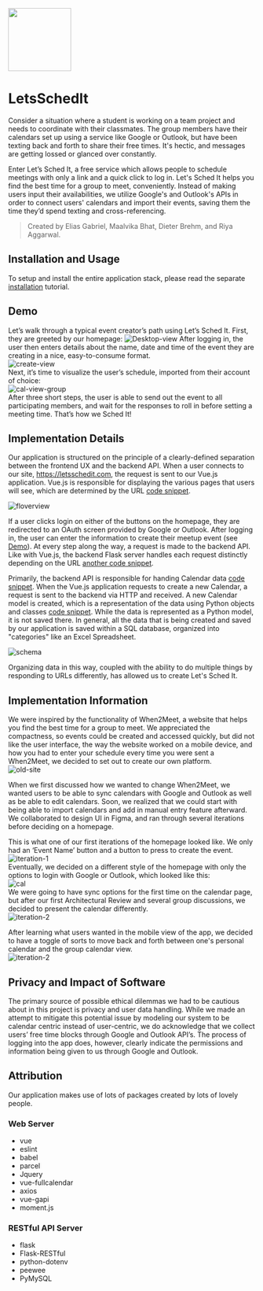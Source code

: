 <img src="/documentation/logo_20190419.png" width="128">


# LetsSchedIt
Consider a situation where a student is working on a team project and needs to coordinate with their classmates. The group members have their calendars set up using a service like Google or Outlook, but have been texting back and forth to share their free times. It's hectic, and messages are getting lossed or glanced over constantly.

Enter Let’s Sched It, a free service which allows people to schedule meetings with only a link and a quick click to log in. Let's Sched It helps you find the best time for a group to meet, conveniently. Instead of making users input their availabilities, we utilize Google's and Outlook's APIs in order to connect users' calendars and import their events, saving them the time they’d spend texting and cross-referencing.

> Created by Elias Gabriel, Maalvika Bhat, Dieter Brehm, and Riya Aggarwal.


## Installation and Usage
To setup and install the entire application stack, please read the separate [installation](/INSTALLATION.md) tutorial.

## Demo
Let’s walk through a typical event creator’s path using Let’s Sched It.
First, they are greeted by our homepage:
![Desktop-view](documentation/mockups/Desktop-Home-LeavesHalf.png)
After logging in, the user then enters details about the name, date and time of the event they are creating in a nice, easy-to-consume format.  
![create-view](documentation/create-view.png)  
Next, it’s time to visualize the user’s schedule, imported from their account of choice:  
![cal-view-group](documentation/mockups/Desktop-Calendar-Group.png)  
After three short steps, the user is able to send out the event to all participating members, and wait for the responses to roll in before setting a meeting time. That’s how we Sched It!  


## Implementation Details
Our application is structured on the principle of a clearly-defined separation between the frontend UX and the backend API. When a user connects to our site, https://letsschedit.com, the request is sent to our Vue.js application. Vue.js is responsible for displaying the various pages that users will see, which are determined by the URL [code snippet](https://github.com/thearchitector/LetsSchedIt/blob/google-api/source/web/src/router.js#L10-L23).

![floverview](documentation/floverview_20190428.png)

If a user clicks login on either of the buttons on the homepage, they are redirected to an OAuth screen provided by Google or Outlook. After logging in, the user can enter the information to create their meetup event (see [Demo](#demo)). At every step along the way, a request is made to the backend API. Like with Vue.js, the backend Flask server handles each request distinctly depending on the URL [another code snippet](https://github.com/thearchitector/LetsSchedIt/blob/backend/source/api/app.py#L43-L51).

Primarily, the backend API is responsible for handing Calendar data [code snippet](https://github.com/thearchitector/LetsSchedIt/blob/backend/source/api/controllers/calendar_controller.py#L13). When the Vue.js application requests to create a new Calendar, a request is sent to the backend via HTTP and received. A new Calendar model is created, which is a representation of the data using Python objects and classes [code snippet](https://github.com/thearchitector/LetsSchedIt/blob/backend/source/api/models/calendar.py). While the data is represented as a Python model, it is not saved there. In general, all the data that is being created and saved by our application is saved within a SQL database, organized into "categories" like an Excel Spreadsheet.

![schema](documentation/db-schema_20190428.png)

Organizing data in this way, coupled with the ability to do multiple things by responding to URLs differently, has allowed us to create Let's Sched It.


## Implementation Information  
  
We were inspired by the functionality of When2Meet, a website that helps you find the best time for a group to meet. We appreciated the compactness, so events could be created and accessed quickly, but did not like the user interface, the way the website worked on a mobile device, and how you had to enter your schedule every time you were sent a When2Meet, we decided to set out to create our own platform.   
![old-site](documentation/when2meetscreenshot.png)   

When we first discussed how we wanted to change When2Meet, we wanted users to be able to sync calendars with Google and Outlook as well as be able to edit calendars. Soon, we realized that we could start with being able to import calendars and add in manual entry feature afterward. We collaborated to design UI in Figma, and ran through several iterations before deciding on a homepage.  

This is what one of our first iterations of the homepage looked like. We only had an ‘Event Name’ button and a button to press to create the event.  
![iteration-1](documentation/iteration1.png)  
Eventually, we decided on a different style of the homepage with only the options to login with Google or Outlook, which looked like this:  
![cal](documentation/finalcreateevent.png)  
We were going to have sync options for the first time on the calendar page, but after our first Architectural Review and several group discussions, we decided to present the calendar differently.  
![iteration-2](documentation/iterationcal.png)    

After learning what users wanted in the mobile view of the app, we decided to have a toggle of sorts to move back and forth between one's personal calendar and the group calendar view.  
![iteration-2](documentation/mobilecal.png)  


## Privacy and Impact of Software
The primary source of possible ethical dilemmas we had to be cautious about in this project is privacy and user data handling. While we made an attempt to mitigate this potential issue by modeling our system to be calendar centric instead of user-centric, we do acknowledge that we collect users’ free time blocks through Google and Outlook API’s. The process of logging into the app does, however, clearly indicate the permissions and information being given to us through Google and Outlook.    


## Attribution
Our application makes use of lots of packages created by lots of lovely people.

### Web Server
* vue
* eslint
* babel
* parcel
* Jquery
* vue-fullcalendar
* axios
* vue-gapi
* moment.js

### RESTful API Server
* flask
* Flask-RESTful
* python-dotenv
* peewee
* PyMySQL

